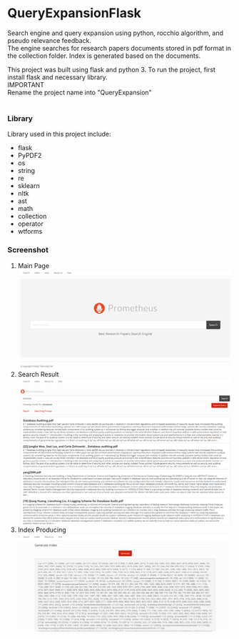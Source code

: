 # QueryExpansionFlask
Search engine and query expansion using python, rocchio algorithm, and pseudo relevance feedback.<br>
The engine searches for research papers documents stored in pdf format in the collection folder.
Index is generated based on the documents.

This project was built using flask and python 3.
To run the project, first install flask and necessary library.
<br>IMPORTANT
<br>Rename the project name into "QueryExpansion"
<br><br>
### Library
Library used in this project include:
- flask
- PyPDF2
- os
- string
- re
- sklearn
- nltk
- ast
- math
- collection
- operator
- wtforms

### Screenshot
1. Main Page<br>
![Main page](https://raw.githubusercontent.com/Bonggal/QueryExpansionFlask/master/screenshot/Screenshot_2019-05-18%20Prometheus%20Search.png)
2. Search Result<br>
![Search result](https://raw.githubusercontent.com/Bonggal/QueryExpansionFlask/master/screenshot/Screenshot_2019-05-18%20Prometheus%20Search(1).png)
3. Index Producing<br>
![Index producing](https://raw.githubusercontent.com/Bonggal/QueryExpansionFlask/master/screenshot/Screenshot_2019-05-18%20Prometheus%20Search(2).png)
